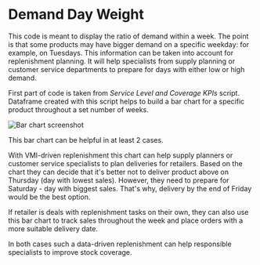 # Demand Day Weight

This code is meant to display the ratio of demand within a week. The point is that some products may have bigger demand on a specific weekday: for example, on Tuesdays. This information can be taken into account for replenishment planning. It will help specialists from supply planning or customer service departments to prepare for days with either low or high demand.

First part of code is taken from *Service Level and Coverage KPIs* script. Dataframe created with this script helps to build a bar chart for a specific product throughout a set number of weeks.

![Bar chart screenshot]()

This bar chart can be helpful in at least 2 cases.

With VMI-driven replenishment this chart can help supply planners or customer service specialists to plan deliveries for retailers. Based on the chart they can decide that it's better not to deliver product above on Thursday (day with lowest sales). However, they need to prepare for Saturday - day with biggest sales. That's why, delivery by the end of Friday would be the best option.

If retailer is deals with replenishment tasks on their own, they can also use this bar chart to track sales throughout the week and place orders with a more suitable delivery date.

In both cases such a data-driven replenishment can help responsible specialists to improve stock coverage.

